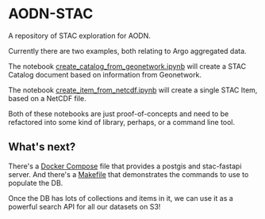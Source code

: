 # AODN-STAC

A repository of STAC exploration for AODN.

Currently there are two examples, both relating to Argo aggregated data.

The notebook [create_catalog_from_geonetwork.ipynb](create_catalog_from_geonetwork.ipynb) will create
a STAC Catalog document based on information from Geonetwork.

The notebook [create_item_from_netcdf.ipynb](create_item_from_netcdf.ipynb) will
create a single STAC Item, based on a NetCDF file.

Both of these notebooks are just proof-of-concepts and need to be refactored into
some kind of library, perhaps, or a command line tool.

## What's next?

There's a [Docker Compose](docker-compose.yml) file that provides a postgis and
stac-fastapi server. And there's a [Makefile](Makefile) that demonstrates
the commands to use to populate the DB.

Once the DB has lots of collections and items in it, we can use it as a powerful
search API for all our datasets on S3!
